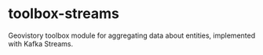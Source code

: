 # toolbox-streams
Geovistory toolbox module for aggregating data about entities, implemented with Kafka Streams.

